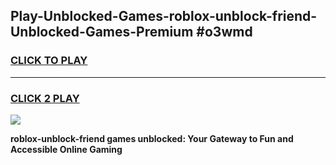 
## Play-Unblocked-Games-roblox-unblock-friend-Unblocked-Games-Premium #o3wmd
<h3>
<a href="https://premium.freeplayer.one?title=roblox-unblock-friend&ref=12M">CLICK TO PLAY</a></h3>
<hr>

<h3>
<a href="https://premium.freeplayer.one?title=roblox-unblock-friend&ref=12M">CLICK 2 PLAY</a>
  
</h3>

<a href="https://premium.freeplayer.one?title=roblox-unblock-friend&ref=12M"><img src="https://clearcache.store/games.png"></a>


**roblox-unblock-friend games unblocked: Your Gateway to Fun and Accessible Online Gaming**
